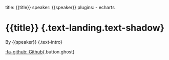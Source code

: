 title: {{title}}
speaker: {{speaker}}
plugins:
    - echarts

<slide class="bg-black-blue aligncenter" image="https://source.unsplash.com/C1HhAQrbykQ/ .dark">

# {{title}} {.text-landing.text-shadow}

By {{speaker}} {.text-intro}

[:fa-github: Github](https://github.com/vanHeemstraSystems/presentation-management){.button.ghost}